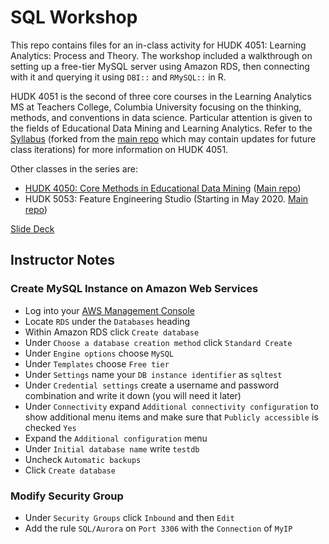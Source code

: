 # SQL Workshop

This repo contains files for an in-class activity for HUDK 4051: Learning Analytics: Process and Theory. The workshop included a walkthrough on setting
up a free-tier MySQL server using Amazon RDS, then connecting with it and
querying it using `DBI::` and `RMySQL::` in R.

HUDK 4051 is the second of three core courses in the Learning Analytics MS at
Teachers College, Columbia University focusing on the thinking, methods, and
conventions in data science. Particular attention is given to the fields of
Educational Data Mining and Learning Analytics. Refer to the
[Syllabus](https://github.com/timothyLeeXQ/HUDK-4051-Syllabus) (forked from
the [main repo](https://github.com/la-process-and-theory/syllabus) which may
contain updates for future class iterations) for more information on HUDK 4051.

Other classes in the series are:
* [HUDK 4050: Core Methods in Educational Data
Mining](https://github.com/timothyLeeXQ/HUDK-4050-Syllabus)
([Main repo](https://github.com/core-methods-in-edm/syllabus))
* HUDK 5053: Feature Engineering Studio (Starting in May 2020.
 [Main repo](https://github.com/feature-engineering-studio/syllabus))

[Slide Deck](https://github.com/learning-analytics-curriculum-teaching/sql-workshop/blob/master/sql_workshop.pdf)

## Instructor Notes

### Create MySQL Instance on Amazon Web Services

* Log into your [AWS Management Console](https://console.aws.amazon.com)
* Locate `RDS` under the `Databases` heading
* Within Amazon RDS click `Create database`
* Under `Choose a database creation method` click `Standard Create`
* Under `Engine options` choose `MySQL`
* Under `Templates` choose `Free tier`
* Under `Settings` name your `DB instance identifier` as `sqltest`
* Under `Credential settings` create a username and password combination and write it down (you will need it later)
* Under `Connectivity` expand `Additional connectivity configuration` to show additional menu items and make sure that `Publicly accessible` is checked `Yes`
* Expand the `Additional configuration` menu
* Under `Initial database name` write `testdb`
* Uncheck `Automatic backups`
* Click `Create database`

### Modify Security Group

* Under `Security Groups` click `Inbound` and then `Edit`
* Add the rule `SQL/Aurora` on `Port 3306` with the `Connection` of `MyIP`
